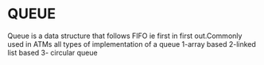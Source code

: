 # QUEUE
Queue is a data structure that follows FIFO ie first in first out.Commonly used in ATMs
all types of implementation of a queue
  1-array based
  2-linked list based
  3- circular queue
